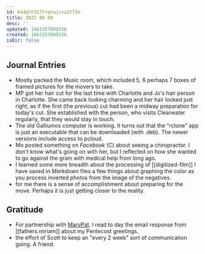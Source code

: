 ```yaml
---
id: 644qth3177rqlwjcxu2t73e
title: 2022 06 08
desc: ''
updated: 1663357090336
created: 1663357090336
isDir: false
---
```



## Journal Entries
-  Mostly packed the Music room, which included 5, 6 perhaps 7 boxes of framed pictures for the movers to take.
- MP got her hair cut for the last time with Charlotte and Jo's hair person in Charlotte. She came back looking charming and her hair looked just right, as if the first (the previous) cut had been a midway preparation for today's cut. She established with the person, who visits Clearwater regularly, that they would stay in touch.
- The old Galliumos computer is working. It turns out that the "rclone" app is just an executable that can be downloaded (with .deb). The newer versions include access to pcloud. 
- Mo posted something on *Facebook* (C) about seeing a chiropractor. I don't know what's going on with her, but I reflected on how she wanted to go against the grain with medical help from long ago.
- I learned some more breadth about the processing of [[digitized-film]] I have saved in *Markdown* files a few things about graphing the color as you process inverted photos from the image of the negatives.
- for me there is a sense of accomplishment about preparing for the move. Perhaps it is just getting closer to the reality. 

## Gratitude
- For partnership with [MaryPat](MaryPat.md). I read to day the email response from [[fathers.miriam]] about my Pentecost greetings.
- the effort of Scott to keep an "every 2 week" sort of communication going. A friend.
